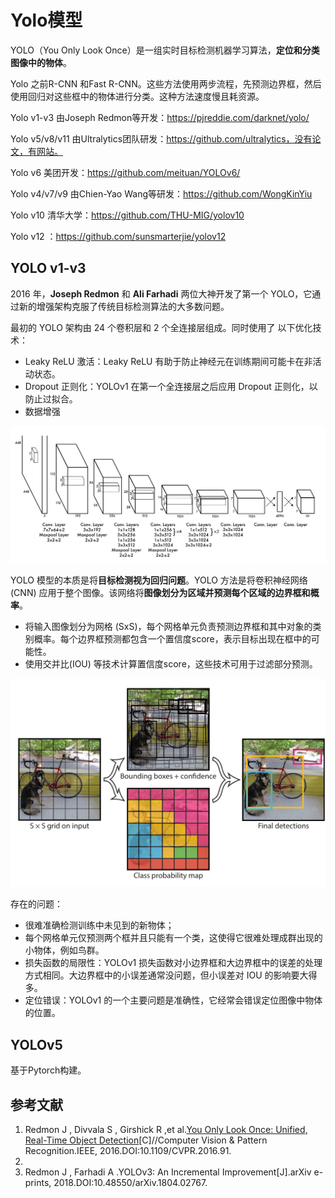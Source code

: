 # Yolo模型

YOLO（You Only Look Once）是一组实时目标检测机器学习算法，**定位和分类图像中的物体**。

Yolo 之前R-CNN 和Fast R-CNN。这些方法使用两步流程，先预测边界框，然后使用回归对这些框中的物体进行分类。这种方法速度慢且耗资源。

Yolo v1-v3 由Joseph Redmon等开发：https://pjreddie.com/darknet/yolo/

Yolo v5/v8/v11 由Ultralytics团队研发：https://github.com/ultralytics，没有论文，有网站。

Yolo v6 美团开发：https://github.com/meituan/YOLOv6/

Yolo v4/v7/v9 由Chien-Yao Wang等研发：https://github.com/WongKinYiu

Yolo v10 清华大学：https://github.com/THU-MIG/yolov10

Yolo v12 ：https://github.com/sunsmarterjie/yolov12

## YOLO v1-v3

2016 年，**Joseph Redmon** 和 **Ali Farhadi** 两位大神开发了第一个 YOLO，它通过新的增强架构克服了传统目标检测算法的大多数问题。

最初的 YOLO 架构由 24 个卷积层和 2 个全连接层组成。同时使用了 以下优化技术：

- Leaky ReLU 激活：Leaky ReLU 有助于防止神经元在训练期间可能卡在非活动状态。
- Dropout 正则化：YOLOv1 在第一个全连接层之后应用 Dropout 正则化，以防止过拟合。
- 数据增强

![yolov1_network.png](.pics/model_yolo/yolov1_network.png)

YOLO 模型的本质是将**目标检测视为回归问题**。YOLO 方法是将卷积神经网络 (CNN) 应用于整个图像。该网络将**图像划分为区域并预测每个区域的边界框和概率**。

- 将输入图像划分为网格 (SxS)，每个网格单元负责预测边界框和其中对象的类别概率。每个边界框预测都包含一个置信度score，表示目标出现在框中的可能性。
- 使用交并比(IOU) 等技术计算置信度score，这些技术可用于过滤部分预测。

![yolov1_detect.png](.pics/model_yolo/yolov1_detect.png)

存在的问题：

- 很难准确检测训练中未见到的新物体；
- 每个网格单元仅预测两个框并且只能有一个类，这使得它很难处理成群出现的小物体，例如鸟群。
- 损失函数的局限性：YOLOv1 损失函数对小边界框和大边界框中的误差的处理方式相同。大边界框中的小误差通常没问题，但小误差对 IOU 的影响要大得多。
- 定位错误：YOLOv1 的一个主要问题是准确性，它经常会错误定位图像中物体的位置。



## YOLOv5

基于Pytorch构建。



## 参考文献

1. Redmon J , Divvala S , Girshick R ,et al.[You Only Look Once: Unified, Real-Time Object Detection](https://arxiv.org/pdf/1506.02640)[C]//Computer Vision & Pattern Recognition.IEEE, 2016.DOI:10.1109/CVPR.2016.91.
2. 
3. Redmon J , Farhadi A .YOLOv3: An Incremental Improvement[J].arXiv e-prints, 2018.DOI:10.48550/arXiv.1804.02767.